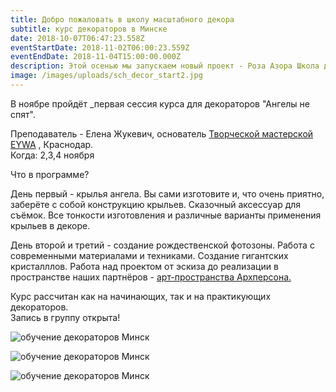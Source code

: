 ```yaml
---
title: Добро пожаловать в школу масштабного декора
subtitle: курс декораторов в Минске
date: 2018-10-07T06:47:23.558Z
eventStartDate: 2018-11-02T06:00:23.559Z
eventEndDate: 2018-11-04T15:00:00.000Z
description: Этой осенью мы запускаем новый проект - Роза Азора Школа декора.
image: /images/uploads/sch_decor_start2.jpg
---
```

В ноябре пройдёт _первая сессия курса для декораторов "Ангелы не спят".

Преподаватель - Елена Жукевич, основатель [Творческой мастерской EYWA](https://www.instagram.com/eywa_decor/?hl=ru) , Краснодар.\
Когда: 2,3,4 ноября

Что в программе?

День первый - крылья ангела. Вы сами изготовите и, что очень приятно, заберёте с собой конструкцию крыльев. Сказочный аксессуар для съёмок. Все тонкости изготовления и различные варианты применения крыльев в декоре.

День второй и третий - создание рождественской фотозоны. Работа с современными материалами и техниками. Создание гигантских кристалллов. Работа над проектом от эскиза до реализации в пространстве наших партнёров - [арт-пространства Архперсона.](https://www.instagram.com/archpersona/)

Курс рассчитан как на начинающих, так и на практикующих декораторов. \
Запись в группу открыта!

![обучение декораторов Минск](/images/uploads/sch_decor8.jpg)

![обучение декораторов Минск](/images/uploads/sch_decor9.jpg)

![обучение декораторов Минск](/images/uploads/sch_decor10.jpg)
